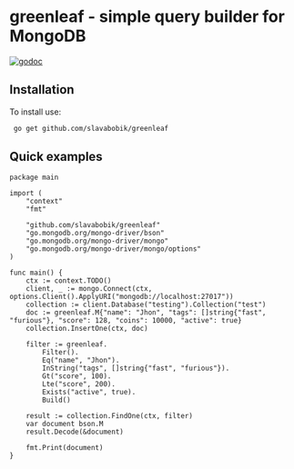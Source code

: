 # greenleaf - simple query builder for MongoDB

[![godoc](https://godoc.org/github.com/slavabobik/greenleaf?status.png)](https://godoc.org/github.com/slavabobik/greenleaf)
    

## Installation
To install use:

```bash
 go get github.com/slavabobik/greenleaf
```   


## Quick examples

```golang
package main

import (
	"context"
	"fmt"

	"github.com/slavabobik/greenleaf"
	"go.mongodb.org/mongo-driver/bson"
	"go.mongodb.org/mongo-driver/mongo"
	"go.mongodb.org/mongo-driver/mongo/options"
)

func main() {
    ctx := context.TODO()
	client, _ := mongo.Connect(ctx, options.Client().ApplyURI("mongodb://localhost:27017"))
	collection := client.Database("testing").Collection("test")
	doc := greenleaf.M{"name": "Jhon", "tags": []string{"fast", "furious"}, "score": 128, "coins": 10000, "active": true}
	collection.InsertOne(ctx, doc)

	filter := greenleaf.
		Filter().
		Eq("name", "Jhon").
		InString("tags", []string{"fast", "furious"}).
		Gt("score", 100).
		Lte("score", 200).
		Exists("active", true).
		Build()

	result := collection.FindOne(ctx, filter)
	var document bson.M
	result.Decode(&document)

	fmt.Print(document)
}

```